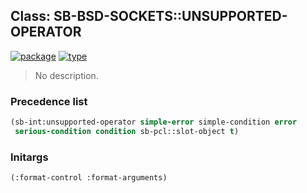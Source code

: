 ## Class: SB-BSD-SOCKETS::UNSUPPORTED-OPERATOR
[![package](https://img.shields.io/badge/Package-SB--BSD--SOCKETS-5f9ea0.svg?style=social&colorA=999999)](../) [![type](https://img.shields.io/badge/Type-Class-5f9ea0.svg?style=social&colorA=999999)](../#class) 

> No description.

### Precedence list
```cl
(sb-int:unsupported-operator simple-error simple-condition error
 serious-condition condition sb-pcl::slot-object t)
```
### Initargs
```cl
(:format-control :format-arguments)
```
